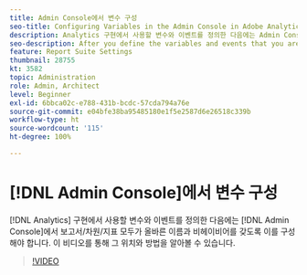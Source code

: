 ```yaml
---
title: Admin Console에서 변수 구성
seo-title: Configuring Variables in the Admin Console in Adobe Analytics
description: Analytics 구현에서 사용할 변수와 이벤트를 정의한 다음에는 Admin Console에서 보고서/차원/지표 모두가 올바른 이름과 비헤이비어를 갖도록 이를 구성해야 합니다. 이 비디오를 통해 그 위치와 방법을 알아볼 수 있습니다.
seo-description: After you define the variables and events that you are going to use in your Analytics implementation, you will need to go in and configure them in the Admin Console, so that the reports/dimensions/metrics all have the right names and behavior. This video shows you where and how to do just that. Adobe Analytics
feature: Report Suite Settings
thumbnail: 28755
kt: 3582
topic: Administration
role: Admin, Architect
level: Beginner
exl-id: 6bbca02c-e788-431b-bcdc-57cda794a76e
source-git-commit: e04bfe38ba95485180e1f5e2587d6e26518c339b
workflow-type: ht
source-wordcount: '115'
ht-degree: 100%

---
```


# [!DNL Admin Console]에서 변수 구성

[!DNL Analytics] 구현에서 사용할 변수와 이벤트를 정의한 다음에는 [!DNL Admin Console]에서 보고서/차원/지표 모두가 올바른 이름과 비헤이비어를 갖도록 이를 구성해야 합니다. 이 비디오를 통해 그 위치와 방법을 알아볼 수 있습니다.

>[!VIDEO](https://video.tv.adobe.com/v/28755/?quality=12)
